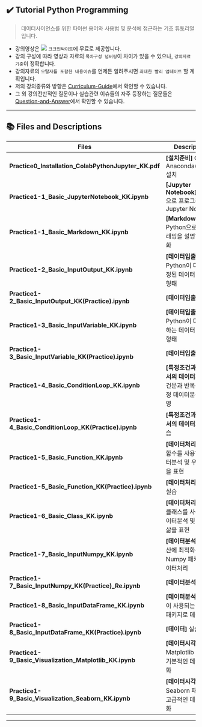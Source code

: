 ## ✔️ Tutorial Python Programming

> 데이터사이언스를 위한 파이썬 용어와 사용법 및 분석에 접근하는 기초 튜토리얼입니다.
- 강의영상은 <a href="https://www.youtube.com/channel/UCEYxJNI5dhnn_CdC9BEWTuA" target="_blank"><img src="https://img.shields.io/badge/YouTube-FF0000?style=flat-square&logo=YouTube&logoColor=white"/></a> `크크인싸이트`에 무료로 제공합니다. 
- 강의 구성에 따라 영상과 자료의 `목차구성 넘버링`이 차이가 있을 수 있으나, `강의자료 기준`이 정확합니다.
- 강의자료의 `오탈자를 포함한 내용이슈`를 언제든 알려주시면 `최대한 빨리 업데이트` 할 계획입니다.
- 저의 강의종류와 방향은 [Curriculum-Guide](https://github.com/thekimk/Curriculum-Guide)에서 확인할 수 있습니다.
- 그 외 강의전반적인 질문이나 실습관련 이슈들의 자주 등장하는 질문들은 [Question-and-Answer](https://github.com/thekimk/Question-and-Answer)에서 확인할 수 있습니다.
  
---

## 📚 Files and Descriptions

| **Files** | **Descriptions** |
|---|---|
| **Practice0_Installation_ColabPythonJupyter_KK.pdf** | **[설치준비]** Colab & Anaconda(Python) 설치 |
| **Practice1-1_Basic_JupyterNotebook_KK.ipynb** | **[Jupyter Notebook]** Python으로 프로그래밍하는 Jupyter Notebook |
| **Practice1-1_Basic_Markdown_KK.ipynb** | **[Markdown]** Python으로 프로그래밍을 설명하는 문서화 |
| **Practice1-2_Basic_InputOutput_KK.ipynb** | **[데이터입출력]** Python이 다루는 고정된 데이터 입출력 형태 |
| **Practice1-2_Basic_InputOutput_KK(Practice).ipynb** | **[데이터입출력]** 실습 |
| **Practice1-3_Basic_InputVariable_KK.ipynb** | **[데이터입출력]** Python이 다루는 변하는 데이터 입출력 형태 |
| **Practice1-3_Basic_InputVariable_KK(Practice).ipynb** | **[데이터입출력]** 실습 |
| **Practice1-4_Basic_ConditionLoop_KK.ipynb** | **[특정조건과 반복에서의 데이터처리]** 조건문과 반복문으로 특정 데이터분석상황 반영 |
| **Practice1-4_Basic_ConditionLoop_KK(Practice).ipynb** | **[특정조건과 반복에서의 데이터처리]** 실습 |
| **Practice1-5_Basic_Function_KK.ipynb** | **[데이터처리 자동화]** 함수를 사용하여 데이터분석 및 우리의 삶을 표현 |
| **Practice1-5_Basic_Function_KK(Practice).ipynb** | **[데이터처리 자동화]** 실습 |
| **Practice1-6_Basic_Class_KK.ipynb** | **[데이터처리 자동화]** 클래스를 사용하여 데이터분석 및 우리의 삶을 표현 |
| **Practice1-7_Basic_InputNumpy_KK.ipynb** | **[데이터분석]** 빠른연산에 최적화된 Numpy 패키지로 데이터처리 |
| **Practice1-7_Basic_InputNumpy_KK(Practice)_Re.ipynb** | **[데이터분석]** 실습 |
| **Practice1-8_Basic_InputDataFrame_KK.ipynb** | **[데이터분석]** 가장 많이 사용되는 Pandas 패키지로 데이터처리 |
| **Practice1-8_Basic_InputDataFrame_KK(Practice).ipynb** | **[데이터]** 실습 |
| **Practice1-9_Basic_Visualization_Matplotlib_KK.ipynb** | **[데이터시각화]** Matplotlib 패키지로 기본적인 데이터 시각화 |
| **Practice1-9_Basic_Visualization_Seaborn_KK.ipynb** | **[데이터시각화]** Seaborn 패키지로 고급적인 데이터 시각화 |

---
